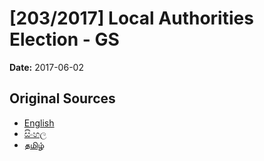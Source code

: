 # [203/2017] Local Authorities Election - GS

**Date:** 2017-06-02

## Original Sources

- [English](https://documents.gov.lk/view/bills/2017/6/203-2017_E.pdf)
- [සිංහල](https://documents.gov.lk/view/bills/2017/6/203-2017_S.pdf)
- [தமிழ்](https://documents.gov.lk/view/bills/2017/6/203-2017_T.pdf)
